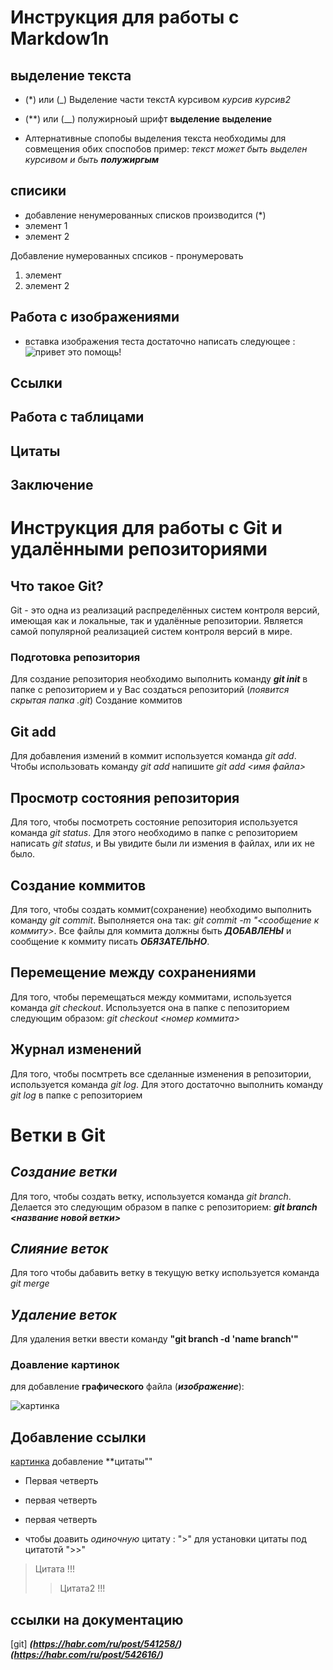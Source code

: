 # Инструкция для работы с  Markdow1n

## выделение текста
* (*) или  (_) Выделение части текстA курсивом *курсив*  _курсив2_

* (**) или (__) полужирноый шрифт   **выделение** __выделение__
* Алтернативные спопобы выделения текста необходимы для совмещения обих споспобов пример:
_текст может быть выделен курсивом и быть **полужиргым**_


## списики
* добавление ненумерованных списков  производится (*)
 * элемент 1 
 * элемент 2
 
 Добавление нумерованных спсиков - пронумеровать 
 1. элемент
 2. элемент 2
## Работа с изображениями
* вставка изображения теста достаточно написать следующее : ![привет это помощь!](help.jpeq)

## Ссылки
 

## Работа с таблицами

## Цитаты

## Заключение
# Инструкция для работы с Git и удалёнными репозиториями

## Что такое Git?
Git - это одна из реализаций распределённых систем контроля версий, имеющая как и локальные, так и удалённые репозитории. Является самой популярной реализацией систем контроля версий в мире.
### Подготовка репозитория
Для создание репозитория необходимо выполнить команду ***git init***  в папке с репозиторием и у Вас создаться репозиторий (*появится скрытая папка .git*)
Создание коммитов

## Git add
Для добавления измений в коммит используется команда *git add*. Чтобы использовать команду *git add* напишите *git add <имя файла>*

## Просмотр состояния репозитория
Для того, чтобы посмотреть состояние репозитория используется команда *git status*. Для этого необходимо в папке с репозиторием написать *git status*, и Вы увидите были ли измения в файлах, или их не было.

## Создание коммитов
Для того, чтобы создать коммит(сохранение) необходимо выполнить команду *git commit*. Выполняется она так: *git commit -m "<сообщение к коммиту>*. Все файлы для коммита должны быть ***ДОБАВЛЕНЫ*** и сообщение к коммиту писать ***ОБЯЗАТЕЛЬНО***.

## Перемещение между сохранениями
Для того, чтобы перемещаться между коммитами, используется команда *git checkout*. Используется она в папке с пепозиторием следующим образом: *git checkout <номер коммита>*

## Журнал изменений
Для того, чтобы посмтреть все сделанные изменения в репозитории, используется команда *git log*. Для этого достаточно выполнить команду *git log* в папке с репозиторием

# Ветки в Git

## *Создание ветки*

Для того, чтобы создать ветку, используется команда *git branch*. Делается это следующим образом в папке с репозиторием: ***git branch <название новой ветки>***

## *Слияние веток*

Для того чтобы дабавить ветку в текущую ветку используется команда *git merge <name branch>*

## *Удаление веток*
Для удаления ветки ввести команду **"git branch -d 'name branch'"**
###  Доавление картинок
для добавление **графического** файла (***изображение***):

![картинка](https://www.skk-it.ru/content/images/1_sentjabrja.jpg)
## Добавление **ссылки** 
[картинка](https://www.skk-it.ru/content/images/1_sentjabrja.jpg)
добавление **цитаты""
* Первая четверть
- первая четверть 
+ первая четверть 
* чтобы доавить *одиночную* цитату : ">" для установки цитаты под цитатотй ">>"
> Цитата !!!
>> Цитата2 !!!
## ссылки на документацию 
[git]  ***(https://habr.com/ru/post/541258/)*** ***(https://habr.com/ru/post/542616/)***

